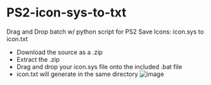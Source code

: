 # PS2-icon-sys-to-txt
Drag and Drop batch w/ python script for PS2 Save Icons: icon.sys to icon.txt
* Download the source as a .zip
* Extract the .zip
* Drag and drop your icon.sys file onto the included .bat file
* icon.txt will generate in the same directory
![image](https://github.com/user-attachments/assets/0fdbd9cd-0f56-431f-a85e-b53e6b4fcd28)

